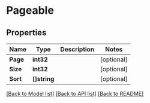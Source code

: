 # Pageable

## Properties

Name | Type | Description | Notes
------------ | ------------- | ------------- | -------------
**Page** | **int32** |  | [optional] 
**Size** | **int32** |  | [optional] 
**Sort** | **[]string** |  | [optional] 

[[Back to Model list]](../README.md#documentation-for-models) [[Back to API list]](../README.md#documentation-for-api-endpoints) [[Back to README]](../README.md)


